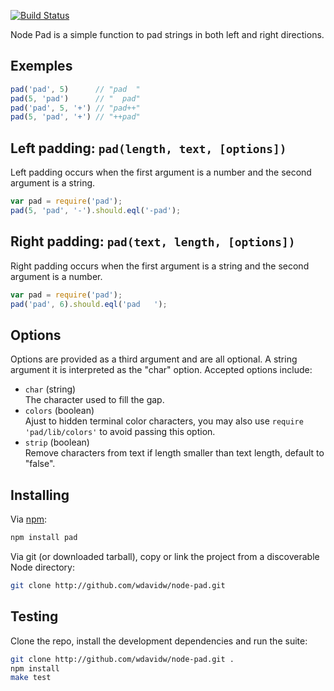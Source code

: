 [![Build Status](https://secure.travis-ci.org/adaltas/node-pad.png)](http://travis-ci.org/adaltas/node-pad)

Node Pad is a simple function to pad strings in both left and right directions.

## Exemples

```javascript
pad('pad', 5)      // "pad  "
pad(5, 'pad')      // "  pad"
pad('pad', 5, '+') // "pad++"
pad(5, 'pad', '+') // "++pad"
```

## Left padding: `pad(length, text, [options])`

Left padding occurs when the first argument is a number and the second
argument is a string.

```javascript
var pad = require('pad');
pad(5, 'pad', '-').should.eql('-pad');
```

## Right padding: `pad(text, length, [options])`

Right padding occurs when the first argument is a string and the second
argument is a number.

```javascript
var pad = require('pad');
pad('pad', 6).should.eql('pad   ');
```

## Options

Options are provided as a third argument and are all optional. A string argument
it is interpreted as the "char" option. Accepted options include:

*   `char` (string)   
    The character used to fill the gap.   
*   `colors` (boolean)   
    Ajust to hidden terminal color characters, you may also use
    `require 'pad/lib/colors'` to avoid passing this option.   
*   `strip` (boolean)   
    Remove characters from text if length smaller than text length, default to
    "false".   

## Installing

Via [npm](http://github.com/isaacs/npm):

```bash
npm install pad
```

Via git (or downloaded tarball), copy or link the project from a discoverable Node directory:

```bash
git clone http://github.com/wdavidw/node-pad.git
```

## Testing

Clone the repo, install the development dependencies and run the suite:

```bash
git clone http://github.com/wdavidw/node-pad.git .
npm install
make test
```
